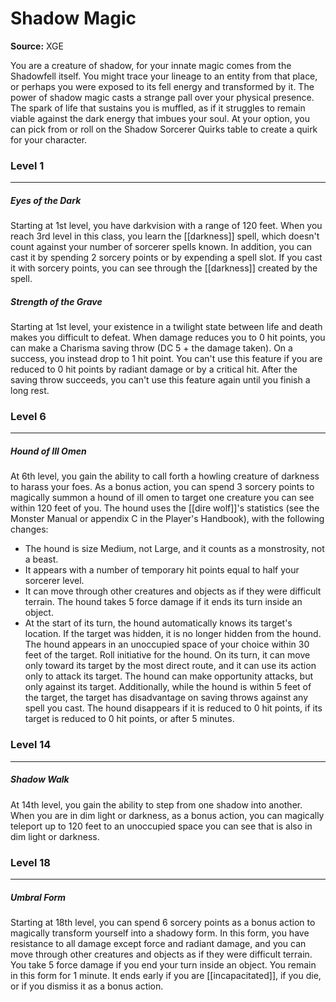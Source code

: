 # Shadow Magic

**Source:** XGE

You are a creature of shadow, for your innate magic comes from the Shadowfell itself. You might trace your lineage to an entity from that place, or perhaps you were exposed to its fell energy and transformed by it.
The power of shadow magic casts a strange pall over your physical presence. The spark of life that sustains you is muffled, as if it struggles to remain viable against the dark energy that imbues your soul. At your option, you can pick from or roll on the Shadow Sorcerer Quirks table to create a quirk for your character.

### Level 1
---
##### **Eyes of the Dark**
Starting at 1st level, you have darkvision with a range of 120 feet.
When you reach 3rd level in this class, you learn the [[darkness]] spell, which doesn't count against your number of sorcerer spells known. In addition, you can cast it by spending 2 sorcery points or by expending a spell slot. If you cast it with sorcery points, you can see through the [[darkness]] created by the spell.

##### **Strength of the Grave**
Starting at 1st level, your existence in a twilight state between life and death makes you difficult to defeat. When damage reduces you to 0 hit points, you can make a Charisma saving throw (DC 5 + the damage taken). On a success, you instead drop to 1 hit point. You can't use this feature if you are reduced to 0 hit points by radiant damage or by a critical hit.
After the saving throw succeeds, you can't use this feature again until you finish a long rest.

### Level 6
---
##### **Hound of Ill Omen**
At 6th level, you gain the ability to call forth a howling creature of darkness to harass your foes. As a bonus action, you can spend 3 sorcery points to magically summon a hound of ill omen to target one creature you can see within 120 feet of you. The hound uses the [[dire wolf]]'s statistics (see the Monster Manual or appendix C in the Player's Handbook), with the following changes:
- The hound is size Medium, not Large, and it counts as a monstrosity, not a beast.
- It appears with a number of temporary hit points equal to half your sorcerer level.
- It can move through other creatures and objects as if they were difficult terrain. The hound takes 5 force damage if it ends its turn inside an object.
- At the start of its turn, the hound automatically knows its target's location. If the target was hidden, it is no longer hidden from the hound.
The hound appears in an unoccupied space of your choice within 30 feet of the target. Roll initiative for the hound. On its turn, it can move only toward its target by the most direct route, and it can use its action only to attack its target. The hound can make opportunity attacks, but only against its target. Additionally, while the hound is within 5 feet of the target, the target has disadvantage on saving throws against any spell you cast. The hound disappears if it is reduced to 0 hit points, if its target is reduced to 0 hit points, or after 5 minutes.

### Level 14
---
##### **Shadow Walk**
At 14th level, you gain the ability to step from one shadow into another. When you are in dim light or darkness, as a bonus action, you can magically teleport up to 120 feet to an unoccupied space you can see that is also in dim light or darkness.

### Level 18
---
##### **Umbral Form**
Starting at 18th level, you can spend 6 sorcery points as a bonus action to magically transform yourself into a shadowy form. In this form, you have resistance to all damage except force and radiant damage, and you can move through other creatures and objects as if they were difficult terrain. You take 5 force damage if you end your turn inside an object.
You remain in this form for 1 minute. It ends early if you are [[incapacitated]], if you die, or if you dismiss it as a bonus action.